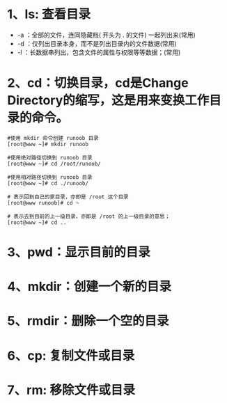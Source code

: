 # 1、ls: 查看目录

- -a ：全部的文件，连同隐藏档( 开头为 . 的文件) 一起列出来(常用)
- -d ：仅列出目录本身，而不是列出目录内的文件数据(常用)
- -l ：长数据串列出，包含文件的属性与权限等等数据；(常用)

# 2、cd：切换目录，cd是Change Directory的缩写，这是用来变换工作目录的命令。

    #使用 mkdir 命令创建 runoob 目录
    [root@www ~]# mkdir runoob
    
    #使用绝对路径切换到 runoob 目录
    [root@www ~]# cd /root/runoob/
    
    #使用相对路径切换到 runoob 目录
    [root@www ~]# cd ./runoob/
    
    # 表示回到自己的家目录，亦即是 /root 这个目录
    [root@www runoob]# cd ~
    
    # 表示去到目前的上一级目录，亦即是 /root 的上一级目录的意思；
    [root@www ~]# cd ..
    

# 3、pwd：显示目前的目录


# 4、mkdir：创建一个新的目录


# 5、rmdir：删除一个空的目录


# 6、cp: 复制文件或目录


# 7、rm: 移除文件或目录

